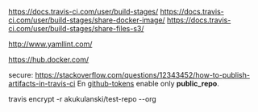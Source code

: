 

https://docs.travis-ci.com/user/build-stages/
https://docs.travis-ci.com/user/build-stages/share-docker-image/
https://docs.travis-ci.com/user/build-stages/share-files-s3/


http://www.yamllint.com/

https://hub.docker.com/


secure: https://stackoverflow.com/questions/12343452/how-to-publish-artifacts-in-travis-ci
En [github-tokens](https://github.com/settings/tokens) enable only **public_repo**.

travis encrypt -r akukulanski/test-repo --org
